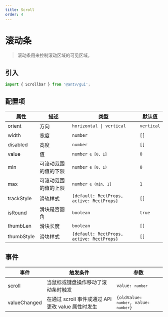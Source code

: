 ```yaml
---
title: Scroll
order: 4
---
```


# 滚动条

> 滚动条用来控制滚动区域的可见区域。

## 引入

```ts
import { Scrollbar } from '@antv/gui';
```

## 配置项

| **属性**   | **描述**             | **类型**                                            | **默认值** |
| ---------- | -------------------- | --------------------------------------------------- | ---------- |
| orient     | 方向                 | <code>horizontal &#124; vertical </code>            | `vertical` |
| width      | 宽度                 | <code>number</code>                                 | `[]`       |
| disabled   | 高度                 | <code>number<code>                                  | `[]`       |
| value      | 值                   | <code>number<code> ∈ [0, 1]                         | `0`        |
| min        | 可滚动范围的值的下限 | <code>number<code> ∈ [0, 1)                         | `0`        |
| max        | 可滚动范围的值的上限 | <code>number<code> ∈ (min, 1]                       | `1`        |
| trackStyle | 滑轨样式             | <code>{default: RectProps, active: RectProps}<code> | `[]`       |
| isRound    | 滑块是否圆角         | <code>boolean</code>                                | `true`     |
| thumbLen   | 滑块长度             | <code>boolean</code>                                | `[]`       |
| thumbStyle | 滑块样式             | <code>{default: RectProps, active: RectProps}<code> | `[]`       |

## 事件

| **事件**     | **触发条件**                                       | **参数**                                           |
| ------------ | -------------------------------------------------- | -------------------------------------------------- |
| scroll       | 当鼠标或键盘操作移动了滚动条时触发                 | <code>value: `number`</code>                       |
| valueChanged | 在通过 scroll 事件或通过 API 更改 value 属性时发生 | <code>{oldValue: `number`, value: `number`}</code> |
